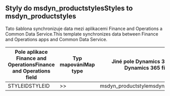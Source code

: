 ## <a name="styles-to-msdyn_productstyles"></a><span data-ttu-id="c1078-101">Styly do msdyn_productstyles</span><span class="sxs-lookup"><span data-stu-id="c1078-101">Styles to msdyn_productstyles</span></span>

<span data-ttu-id="c1078-102">Tato šablona synchronizuje data mezi aplikacemi Finance and Operations a Common Data Service.</span><span class="sxs-lookup"><span data-stu-id="c1078-102">This template synchronizes data between Finance and Operations apps and Common Data Service.</span></span>

<span data-ttu-id="c1078-103">Pole aplikace Finance and Operations</span><span class="sxs-lookup"><span data-stu-id="c1078-103">Finance and Operations field</span></span> | <span data-ttu-id="c1078-104">Typ mapování</span><span class="sxs-lookup"><span data-stu-id="c1078-104">Map type</span></span> | <span data-ttu-id="c1078-105">Jiné pole Dynamics 365</span><span class="sxs-lookup"><span data-stu-id="c1078-105">Other Dynamics 365 field</span></span> | <span data-ttu-id="c1078-106">Výchozí hodnota</span><span class="sxs-lookup"><span data-stu-id="c1078-106">Default value</span></span>
---|---|---|---
<span data-ttu-id="c1078-107">STYLEID</span><span class="sxs-lookup"><span data-stu-id="c1078-107">STYLEID</span></span> | >> | <span data-ttu-id="c1078-108">msdyn_productstyle</span><span class="sxs-lookup"><span data-stu-id="c1078-108">msdyn_productstyle</span></span> | 
